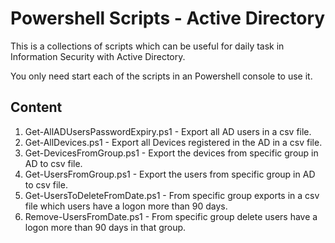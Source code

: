 # Powershell Scripts  - Active Directory
This is a collections of scripts which can be useful for daily task in Information Security with Active Directory.

You only need start each of the scripts in an Powershell console to use it.

## Content

1. Get-AllADUsersPasswordExpiry.ps1 - Export all AD users in a csv file.
2. Get-AllDevices.ps1 - Export all Devices registered in the AD in a csv file.
3. Get-DevicesFromGroup.ps1 - Export the devices from specific group in AD to csv file.
4. Get-UsersFromGroup.ps1 - Export the users from specific group in AD to csv file.
5. Get-UsersToDeleteFromDate.ps1 - From specific group exports in a csv file which users have a logon more than 90 days.
6. Remove-UsersFromDate.ps1 - From specific group delete users have a logon more than 90 days in that group.
